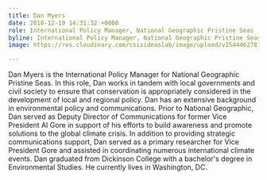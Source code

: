 ```yaml
---
title: Dan Myers
date: 2018-12-10 14:31:32 +0000
role: International Policy Manager, National Geographic Pristine Seas
byline: International Policy Manager, National Geographic Pristine Seas
image: https://res.cloudinary.com/csisideaslab/image/upload/v1544462781/ocean/myers-headshot-test.jpg

---
```

Dan Myers is the International Policy Manager for National Geographic Pristine Seas. In this role, Dan works in tandem with local governments and civil society to ensure that conservation is appropriately considered in the development of local and regional policy. Dan has an extensive background in environmental policy and communications. Prior to National Geographic, Dan served as Deputy Director of Communications for former Vice President Al Gore in support of his efforts to build awareness and promote solutions to the global climate crisis. In addition to providing strategic communications support, Dan served as a primary researcher for Vice President Gore and assisted in coordinating numerous international climate events. Dan graduated from Dickinson College with a bachelor's degree in Environmental Studies. He currently lives in Washington, DC.
